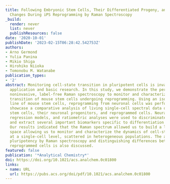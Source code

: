 ```yaml
---
title: Following Embryonic Stem Cells, Their Differentiated Progeny, and Cell-State
  Changes During iPS Reprogramming by Raman Spectroscopy
_build:
  render: never
  list: never
  publishResources: false
date: '2020-10-01'
publishDate: '2023-02-15T06:28:42.542753Z'
authors:
- Arno Germond
- Yulia Panina
- Mikio Shiga
- Hirohiko Niioka
- Tomonobu M. Watanabe
publication_types:
- '2'
abstract: Monitoring cell-state transition in pluripotent cells is invaluable for
  application and basic research. In this study, we demonstrate the pertinence of
  noninvasive, label-free Raman spectroscopy to monitor and characterize the cell-state
  transition of mouse stem cells undergoing reprogramming. Using an isogenic cell
  line of mouse stem cells, reprogramming from neuronal cells was performed, and we
  showcase a comparative analysis of living single-cell spectral data of the original
  stem cells, their neuronal progenitors, and reprogrammed cells. Neural network,
  regression models, and ratiometric analyses were used to discriminate the cell states
  and extract several important biomarkers specific to differentiation or reprogramming.
  Our results indicated that the Raman spectrum allowed us to build a low-dimensional
  space allowing us to monitor and characterize the dynamics of cell-state transition
  at a single-cell level, scattered in heterogeneous populations. The ability of monitoring
  pluripotency by Raman spectroscopy and distinguishing differences between ES and
  reprogrammed cells is also discussed.
featured: false
publication: '*Analytical Chemistry*'
doi: https://doi.org/10.1021/acs.analchem.0c01800
links:
- name: URL
  url: https://pubs.acs.org/doi/pdf/10.1021/acs.analchem.0c01800
---
```


